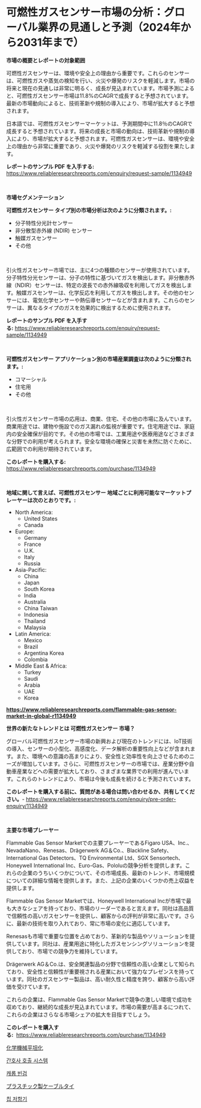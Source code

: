 <p><h1>可燃性ガスセンサー市場の分析：グローバル業界の見通しと予測（2024年から2031年まで）</h1></p><p><strong>市場の概要とレポートの対象範囲</strong></p>
<p><p>可燃性ガスセンサーは、環境や安全上の理由から重要です。これらのセンサーは、可燃性ガスや蒸気の検知を行い、火災や爆発のリスクを軽減します。市場の将来と現在の見通しは非常に明るく、成長が見込まれています。市場予測によると、可燃性ガスセンサー市場は11.8%のCAGRで成長すると予想されています。最新の市場動向によると、技術革新や規制の導入により、市場が拡大すると予想されます。</p><p>日本語では、可燃性ガスセンサーマーケットは、予測期間中に11.8％のCAGRで成長すると予想されています。将来の成長と市場の動向は、技術革新や規制の導入により、市場が拡大すると予想されます。可燃性ガスセンサーは、環境や安全上の理由から非常に重要であり、火災や爆発のリスクを軽減する役割を果たします。</p></p>
<p><strong>レポートのサンプル PDF を入手する:</strong> <a href="https://www.reliableresearchreports.com/enquiry/request-sample/1134949">https://www.reliableresearchreports.com/enquiry/request-sample/1134949</a></p>
<p>&nbsp;</p>
<p><strong>市場セグメンテーション</strong></p>
<p><strong>可燃性ガスセンサー タイプ別の市場分析は次のように分類されます。:</strong></p>
<p><ul><li>分子特性分光計センサー</li><li>非分散型赤外線 (NDIR) センサー</li><li>触媒ガスセンサー</li><li>その他</li></ul></p>
<p>&nbsp;</p>
<p><p>引火性ガスセンサー市場では、主に4つの種類のセンサーが使用されています。分子特性分光センサーは、分子の特性に基づいてガスを検出します。非分散赤外線（NDIR）センサーは、特定の波長での赤外線吸収を利用してガスを検出します。触媒ガスセンサーは、化学反応を利用してガスを検出します。その他のセンサーには、電気化学センサーや熱伝導センサーなどが含まれます。これらのセンサーは、異なるタイプのガスを効果的に検出するために使用されます。</p></p>
<p><strong>レポートのサンプル PDF を入手する:</strong>&nbsp;<a href="https://www.reliableresearchreports.com/enquiry/request-sample/1134949">https://www.reliableresearchreports.com/enquiry/request-sample/1134949</a></p>
<p>&nbsp;</p>
<p><strong> 可燃性ガスセンサー アプリケーション別の市場産業調査は次のように分類されます。:</strong></p>
<p><ul><li>コマーシャル</li><li>住宅用</li><li>その他</li></ul></p>
<p>&nbsp;</p>
<p><p>引火性ガスセンサー市場の応用は、商業、住宅、その他の市場に及んでいます。商業用途では、建物や施設でのガス漏れの監視が重要です。住宅用途では、家庭内の安全確保が目的です。その他の市場では、工業用途や医療用途などさまざまな分野での利用が考えられます。安全な環境の確保と災害を未然に防ぐために、広範囲での利用が期待されています。</p></p>
<p><strong>このレポートを購入する:</strong>&nbsp; <a href="https://www.reliableresearchreports.com/purchase/1134949">https://www.reliableresearchreports.com/purchase/1134949</a></p>
<p>&nbsp;</p>
<p><strong>地域に関して言えば、可燃性ガスセンサー 地域ごとに利用可能なマーケットプレーヤーは次のとおりです。:</strong></p>
<p><ul>
    <li>
        North America:
        <ul>
            <li>United States</li>
            <li>Canada</li>
        </ul>
    </li>
    <li>
        Europe:
        <ul>
            <li>Germany</li>
            <li>France</li>
            <li>U.K.</li>
            <li>Italy</li>
            <li>Russia</li>
        </ul>
    </li>
    <li>
        Asia-Pacific:
        <ul>
            <li>China</li>
            <li>Japan</li>
            <li>South Korea</li>
            <li>India</li>
            <li>Australia</li>
            <li>China Taiwan</li>
            <li>Indonesia</li>
            <li>Thailand</li>
            <li>Malaysia</li>
        </ul>
    </li>
    <li>
        Latin America:
        <ul>
            <li>Mexico</li>
            <li>Brazil</li>
            <li>Argentina Korea</li>
            <li>Colombia</li>
        </ul>
    </li>
    <li>
        Middle East & Africa:
        <ul>
            <li>Turkey</li>
            <li>Saudi</li>
            <li>Arabia</li>
            <li>UAE</li>
            <li>Korea</li>
        </ul>
    </li>
    </ul></p>
<p><strong><a href="https://www.reliableresearchreports.com/flammable-gas-sensor-market-in-global-r1134949">https://www.reliableresearchreports.com/flammable-gas-sensor-market-in-global-r1134949</a></strong>&nbsp;</p>
<p><strong>世界の新たなトレンドとは 可燃性ガスセンサー 市場？</strong></p>
<p><p>グローバル可燃性ガスセンサー市場の新興および現在のトレンドには、IoT技術の導入、センサーの小型化、高感度化、データ解析の重要性向上などが含まれます。また、環境への意識の高まりにより、安全性と効率性を向上させるためのニーズが増加しています。さらに、可燃性ガスセンサーの市場では、産業分野や自動車産業などへの需要が拡大しており、さまざまな業界での利用が進んでいます。これらのトレンドにより、市場は今後も成長を続けると予測されています。</p></p>
<p><strong>このレポートを購入する前に、質問がある場合は問い合わせるか、共有してください。</strong>- <a href="https://www.reliableresearchreports.com/enquiry/pre-order-enquiry/1134949">https://www.reliableresearchreports.com/enquiry/pre-order-enquiry/1134949</a></p>
<p>&nbsp;</p>
<p><strong>主要な市場プレーヤー</strong></p>
<p><p>Flammable Gas Sensor Marketでの主要プレーヤーであるFigaro USA、Inc.、NevadaNano、Renesas、Drägerwerk AG＆Co.、Blackline Safety、International Gas Detectors、TQ Environmental Ltd、SGX Sensortech、Honeywell International Inc、Euro-Gas、Pololuの競争分析を提供します。これらの企業のうちいくつかについて、その市場成長、最新のトレンド、市場規模についての詳細な情報を提供します。また、上記の企業のいくつかの売上収益を提供します。</p><p>Flammable Gas Sensor Marketでは、Honeywell International Incが市場で最も大きなシェアを持っており、市場のリーダーであると言えます。同社は高品質で信頼性の高いガスセンサーを提供し、顧客からの評判が非常に高いです。さらに、最新の技術を取り入れており、常に市場の変化に適応しています。</p><p>Renesasも市場で重要な位置を占めており、革新的な製品やソリューションを提供しています。同社は、産業用途に特化したガスセンシングソリューションを提供しており、市場での競争力を維持しています。</p><p>Drägerwerk AG＆Co.は、安全関連製品の分野で信頼性の高い企業として知られており、安全性と信頼性が重要視される産業において強力なプレゼンスを持っています。同社のガスセンサー製品は、高い耐久性と精度を誇り、顧客から高い評価を受けています。</p><p>これらの企業は、Flammable Gas Sensor Marketで競争の激しい環境で成功を収めており、継続的な成長が見込まれています。市場の需要が高まるにつれて、これらの企業はさらなる市場シェアの拡大を目指すでしょう。</p></p>
<p><strong>このレポートを購入する:</strong>&nbsp;&nbsp;<a href="https://www.reliableresearchreports.com/purchase/1134949">https://www.reliableresearchreports.com/purchase/1134949</a></p>
<p><p><a href="https://medium.com/@annchovey1988/%E5%8C%96%E5%AD%A6%E6%A9%9F%E6%A2%B0%E7%A0%94%E7%A3%A8%E5%B8%82%E5%A0%B4-2031%E5%B9%B4%E3%81%BE%E3%81%A7%E3%81%AE%E3%83%88%E3%83%AC%E3%83%B3%E3%83%89-%E4%BA%88%E6%B8%AC-%E7%AB%B6%E4%BA%89%E5%88%86%E6%9E%90-df3227540347">化学機械平坦化</a></p><p><a href="https://medium.com/@jackieshlerin9805/%EA%B0%84%ED%98%B8%EC%82%AC-%EC%BD%9C-%EC%8B%9C%EC%8A%A4%ED%85%9C-%EC%8B%9C%EC%9E%A5-%EA%B7%9C%EB%AA%A8%EB%8A%94-%EC%A0%84-%EC%84%B8%EA%B3%84-%EC%82%B0%EC%97%85%EC%97%90%EC%84%9C-%EC%B5%9C%EA%B3%A0%EC%9D%98-%EB%A7%88%EC%BC%80%ED%8C%85-%EC%B1%84%EB%84%90%EC%9D%84-%EB%B3%B4%EC%97%AC%EC%A4%8D%EB%8B%88%EB%8B%A4-02297ed6e344">간호사 호출 시스템</a></p><p><a href="https://medium.com/@chancelesch/%EC%B9%B4%EB%A1%AD%EB%B9%88%EA%B2%80-%EC%8B%9C%EC%9E%A5-%EB%B6%84%EC%84%9D-2024%EB%85%84%EB%B6%80%ED%84%B0-2031%EB%85%84%EA%B9%8C%EC%A7%80%EC%9D%98-%EA%B8%80%EB%A1%9C%EB%B2%8C-%EC%82%B0%EC%97%85-%EC%A0%84%EB%A7%9D-%EB%B0%8F-%EC%98%88%EC%B8%A1-dc8a0206e05a">캐롭 빈검</a></p><p><a href="https://github.com/ReyesKohler20231/Market-Research-Report-List-1/blob/main/229585726504.md">プラスチック製ケーブルタイ</a></p><p><a href="https://github.com/sammyUltyylrich9067856/Market-Research-Report-List-1/blob/main/727331925952.md">칩 저항기</a></p></p>